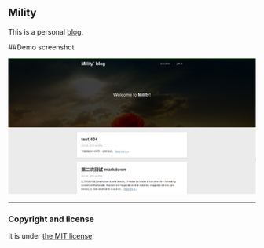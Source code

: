 ## Mility

This is a personal [blog](https://Mility.github.io). 


##Demo screenshot


![screenshot](/images/screenshot.png)

---

### Copyright and license

It is under [the MIT license](/LICENSE).

